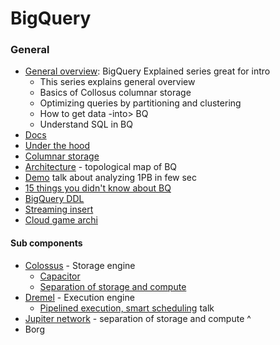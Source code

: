 # BigQuery

### General

* [General overview](https://cloud.google.com/blog/products/data-analytics/new-blog-series-bigquery-explained-overview): BigQuery Explained series great for intro
  * This series explains general overview
  * Basics of Collosus columnar storage
  * Optimizing queries by partitioning and clustering
  * How to get data -into> BQ
  * Understand SQL in BQ
* [Docs](https://cloud.google.com/bigquery/docs/introduction)
* [Under the hood](https://cloud.google.com/blog/products/bigquery/bigquery-under-the-hood)
* [Columnar storage](https://cloud.google.com/blog/products/bigquery/inside-capacitor-bigquerys-next-generation-columnar-storage-format)
* [Architecture](https://medium.com/google-cloud/the-12-components-of-google-bigquery-c2b49829a7c7) - topological map of BQ
* [Demo](https://www.youtube.com/watch?v=eOQ3YJKgvHE\&t=342s) talk about analyzing 1PB in few sec
* [15 things you didn't know about BQ](https://medium.com/google-cloud/15-awesome-things-you-probably-didnt-know-about-google-bigquery-6654841fa2dc)
* [BigQuery DDL](https://cloud.google.com/bigquery/docs/reference/standard-sql/data-definition-language)
* [Streaming insert](https://cloud.google.com/blog/products/bigquery/life-of-a-bigquery-streaming-insert)
* [Cloud game archi](https://cloud.google.com/architecture/cloud-game-infrastructure#streaming\_pipeline)

#### Sub components

* [Colossus](https://www.systutorials.com/colossus-successor-to-google-file-system-gfs/) - Storage engine
  * [Capacitor](https://cloud.google.com/blog/products/bigquery/inside-capacitor-bigquerys-next-generation-columnar-storage-format)
  * [Separation of storage and compute](https://cloud.google.com/blog/products/bigquery/separation-of-storage-and-compute-in-bigquery)
* [Dremel](https://research.google/pubs/pub36632/) - Execution engine
  * [Pipelined execution, smart scheduling](https://www.youtube.com/watch?v=UueWySREWvk) talk
* [Jupiter network](https://cloudplatform.googleblog.com/2015/06/A-Look-Inside-Googles-Data-Center-Networks.html) - separation of storage and compute ^
* Borg
